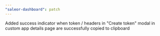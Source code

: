 ```yaml
---
"saleor-dashboard": patch
---
```


Added success indicator when token / headers in "Create token" modal in custom app details page are successfully copied to clipboard
